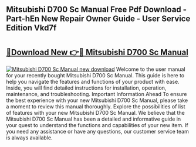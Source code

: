 ## Mitsubishi D700 Sc Manual Free Pdf Download - Part-hEn New Repair Owner Guide - User Service Edition Vkd7f

# <h2><a href="http://cf20331.oget.top/?id=Mitsubishi+D700+Sc+Manual">🔗Download New 👉🔴 Mitsubishi D700 Sc Manual</a></h2>

[![Mitsubishi D700 Sc Manual new download](https://i.imgur.com/5g1atiW.png)](http://cf20331.oget.top/?id=Mitsubishi+D700+Sc+Manual)
Welcome to the user manual for your recently bought Mitsubishi D700 Sc Manual. This guide is here to help you navigate the features and functions of your product with ease. Inside, you will find detailed instructions for installation, operation, maintenance, and troubleshooting. Important Information Ahead To ensure the best experience with your new Mitsubishi D700 Sc Manual, please take a moment to review this manual thoroughly. Explore the possibilities of list of features with your new Mitsubishi D700 Sc Manual. We believe that the Mitsubishi D700 Sc Manual has been a detailed and informative guide in your quest to understand the functions and capabilities of your new item. If you need any assistance or have any questions, our customer service team is always available.
